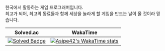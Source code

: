한국에서 활동하는 게임 프로그래머입니다.  
최고가 되어, 최고의 동료들과 함께 세상을 놀라게 할 게임을 만드는 날이 올 것이라 믿습니다.  

| Solved.ac | WakaTime |
|-----------|----------|
| [![Solved Badge](http://mazassumnida.wtf/api/v2/generate_badge?boj=eom5005)](https://solved.ac/eom5005) | [![Asipe42's WakaTime stats](https://github-readme-stats.vercel.app/api/wakatime?username=@Asipe42&style=for-the-badge)](https://github.com/anuraghazra/github-readme-stats) |
